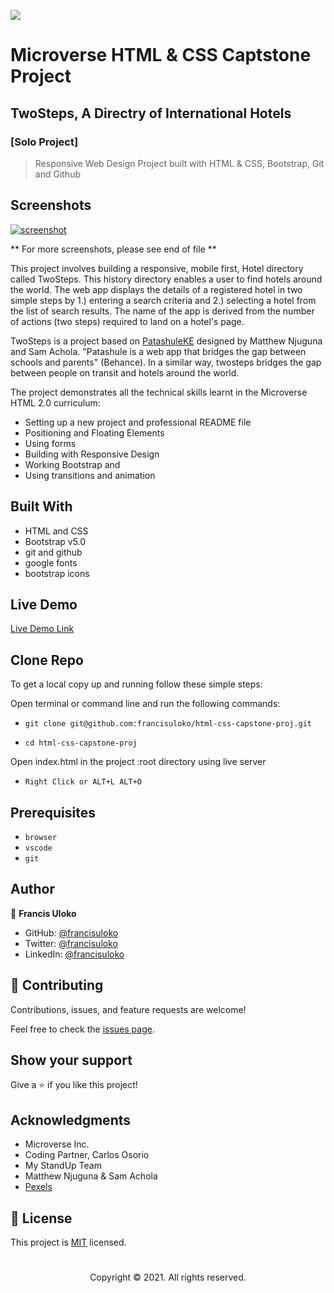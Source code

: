 ![](https://img.shields.io/badge/Microverse-blueviolet)


# Microverse HTML & CSS Captstone Project
## TwoSteps, A Directry of International Hotels
### [Solo Project]

> Responsive Web Design Project built with HTML & CSS, Bootstrap, Git and Github

## Screenshots

[![screenshot]("./img/screenshots/main-large-copy.jpeg")]()

** For more screenshots, please see end of file **

This project involves building a responsive, mobile first, Hotel directory called TwoSteps. This history directory enables a user to find hotels around the world. The web app displays the details of a registered hotel in two simple steps by 1.) entering a search criteria and 2.) selecting a hotel from the list of search results. The name of the app is derived from the number of actions (two steps) required to land on a hotel's page.

TwoSteps is a project based on [PatashuleKE](https://www.behance.net/gallery/25563385/PatashuleKE) designed by Matthew Njuguna and Sam Achola. "Patashule is a web app that bridges the gap between schools and parents" (Behance). In a similar way, twosteps bridges the gap between people on transit and hotels around the world.

The project demonstrates all the technical skills learnt in the Microverse HTML 2.0 curriculum:

- Setting up a new project and professional README file
- Positioning and Floating Elements
- Using forms
- Building with Responsive Design
- Working Bootstrap and
- Using transitions and animation


## Built With

- HTML and CSS
- Bootstrap v5.0
- git and github
- google fonts
- bootstrap icons

## Live Demo

[Live Demo Link](https://francisuloko.github.io/html-css-capstone-proj/)


## Clone Repo

To get a local copy up and running follow these simple steps:

Open terminal or command line and run the following commands:

   - `git clone git@github.com:francisuloko/html-css-capstone-proj.git`

   - `cd html-css-capstone-proj`

Open index.html in the project :root directory using live server
   
   - `Right Click or ALT+L ALT+O`


## Prerequisites

- `browser`
- `vscode`
- `git`

## Author

👤 **Francis Uloko**

- GitHub: [@francisuloko](https://github.com/francisuloko)
- Twitter: [@francisuloko](https://twitter.com/francisuloko)
- LinkedIn: [@francisuloko](https://linkedin.com/in/francisuloko)


## 🤝 Contributing

Contributions, issues, and feature requests are welcome!

Feel free to check the [issues page](issues/).


## Show your support

Give a ⭐️ if you like this project!


## Acknowledgments

- Microverse Inc.
- Coding Partner, Carlos Osorio
- My StandUp Team
- Matthew Njuguna & Sam Achola
- [Pexels](https://www.pexels.com/)

## 📝 License

This project is [MIT](lic.url) licensed.

<h1></h1>
<p align="center">Copyright &copy; 2021. All rights reserved.</p>
